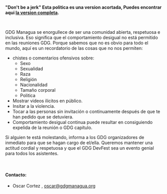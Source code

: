 __"Don't be a jerk" Esta politica es una version acortada, Puedes encontrar aqui [la version completa](http://meta.wikimedia.org/wiki/Don%27t_be_a_dick).__

<br/>

GDG Managua se enorgullece de ser una comunidad abierta, respetuosa e inclusiva. Eso significa que el comportamiento desigual no está permitido en las reuniones GDG. Porque sabemos que no es obvio para todo el mundo, aquí es un recordatorio de las cosas que no nos permiten: 
  *  chistes o comentarios ofensivos sobre:
     * Sexo
     * Sexualidad
     * Raza
     * Religión
     * Nacionalidad
     * Tamaño corporal
     * Politica
  * Mostrar videos ilicitos en público.
  * Insitar a la violencia.
  * Tocar a las personas sin invitación o continuamente después de que te han pedido que se detuviera. 
  * Comportamiento desigual continua puede resultar en consiguiendo expelida de la reunión o GDG capítulo.

Si alguien te está molestando, informa a los GDG organizadores de inmediato para que se hagan cargo de el/ella. Queremos mantener una actitud cordial y respetuosa y que el GDG DevFest sea un evento genial para todos los asistentes.

<br/>

#### Contacto:

- Oscar Cortez , [oscar@gdgmanagua.org](mailto:oscar@gdgmanagua.org)